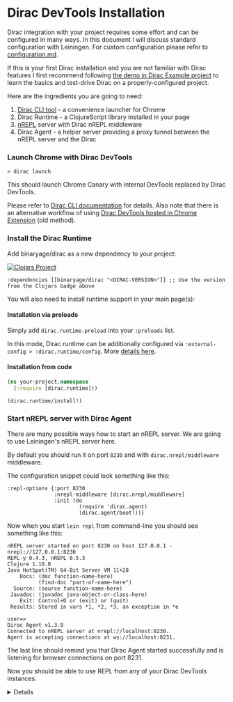 # Dirac DevTools Installation

Dirac integration with your project requires some effort and can be configured in many ways.
In this document I will discuss standard configuration with Leiningen. For custom configuration please refer to 
[configuration.md](configuration.md).

If this is your first Dirac installation and you are not familiar with Dirac features
I first recommend following [the demo in Dirac Example project](https://github.com/binaryage/dirac/tree/master/examples/leiningen) 
to learn the basics and test-drive Dirac on a properly-configured project.

Here are the ingredients you are going to need:

1. [Dirac CLI tool](main.md) - a convenience launcher for Chrome 
1. Dirac Runtime - a ClojureScript library installed in your page
1. [nREPL](https://github.com/nrepl/nrepl) server with Dirac nREPL middleware
1. Dirac Agent - a helper server providing a proxy tunnel between the nREPL server and the Dirac 

### Launch Chrome with Dirac DevTools

```
> dirac launch
```

This should launch Chrome Canary with internal DevTools replaced by Dirac DevTools.

Please refer to [Dirac CLI documentation](main.md) for details. Also note that there is an alternative workflow of using
[Dirac DevTools hosted in Chrome Extension](extension.md) (old method). 

### Install the Dirac Runtime

Add binaryage/dirac as a new dependency to your project:

[![Clojars Project](https://img.shields.io/clojars/v/binaryage/dirac.svg)](https://clojars.org/binaryage/dirac)

    :dependencies [[binaryage/dirac "<DIRAC-VERSION>"]] ;; Use the version from the Clojars badge above

You will also need to install runtime support in your main page(s):

#### Installation via preloads

Simply add `dirac.runtime.preload` into your `:preloads` list.

In this mode, Dirac runtime can be additionally configured via `:external-config > :dirac.runtime/config`. More 
[details here](https://github.com/binaryage/dirac/blob/master/docs/configuration.md#dirac-runtime---page-specific-configuration).

#### Installation from code

```clojure
(ns your-project.namespace
  (:require [dirac.runtime]))

(dirac.runtime/install!)
```

### Start nREPL server with Dirac Agent

There are many possible ways how to start an nREPL server. We are going to use Leiningen's nREPL server here.

By default you should run it on port `8230` and with `dirac.nrepl/middleware` middleware.

The configuration snippet could look something like this:

    :repl-options {:port 8230
                   :nrepl-middleware [dirac.nrepl/middleware]
                   :init (do
                           (require 'dirac.agent)
                           (dirac.agent/boot!))}
                   
Now when you start `lein repl` from command-line you should see something like this:

    nREPL server started on port 8230 on host 127.0.0.1 - nrepl://127.0.0.1:8230
    REPL-y 0.4.3, nREPL 0.5.3
    Clojure 1.10.0
    Java HotSpot(TM) 64-Bit Server VM 11+28
        Docs: (doc function-name-here)
              (find-doc "part-of-name-here")
      Source: (source function-name-here)
     Javadoc: (javadoc java-object-or-class-here)
        Exit: Control+D or (exit) or (quit)
     Results: Stored in vars *1, *2, *3, an exception in *e
    
    user=>
    Dirac Agent v1.3.0
    Connected to nREPL server at nrepl://localhost:8230.
    Agent is accepting connections at ws://localhost:8231.

The last line should remind you that Dirac Agent started successfully and is listening for browser connections on port 8231.

Now you should be able to use REPL from any of your Dirac DevTools instances.

<details>

I tend to put this extra config under `:repl` profile in my `project.clj` files
(see an [example here](https://github.com/binaryage/dirac/tree/master/examples/leiningen/project.clj)).

Please note that Dirac middleware
was implemented as a [Piggieback middleware](https://github.com/nrepl/piggieback) fork, so you cannot run both.
Think of Dirac middleware as a Piggieback middleware replacement with some extra features specific to Dirac DevTools.

Please note that Dirac DevTools frontend is "just" a web app. It cannot open a classic TCP socket connection and talk to the nREPL server directly.
Instead it connects to a Dirac Agent instance which listens for web socket connections on port 8231. Dirac Agent in turn has an open connection
to your nREPL server at port 8230 so it can bridge messages between the two. Tunneling messages between
the browser and the nREPL server is the main feature of Dirac Agent. Sometimes you might see (error) messages mentioning "nREPL Tunnel",
which is a component of Dirac Agent.

Actually Dirac Agent is a bit smarter than that. It allows one-to-many scenario where multiple Dirac DevTools instances
can connect to a singe Dirac Agent which talks to a single nREPL server. Each Dirac DevTools instance is assigned its own nREPL session
so they don't step on each others' toes. Thanks to sessions you can open multiple pages with different Dirac DevTools and
they all can have their own independent REPLs.

Unfortunately this is the hardest part of the setup and most fragile.
If you run into issues it is pretty difficult to troubleshoot it without deeper understanding
[how nREPL works internally](https://github.com/nrepl/nrepl), what [Piggieback](https://github.com/nrepl/piggieback) is,
how [Weasel](https://github.com/tomjakubowski/weasel) comes into play and how Dirac Agent orchestrates all this.

If you hit a wall you can try to ask for help in the `#dirac` channel at http://clojurians.slack.com ([ask for an invitation here](http://clojurians.net/)).

</details>
